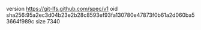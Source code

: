 version https://git-lfs.github.com/spec/v1
oid sha256:95a2ec3d04b23e2b28c8593ef93fa130780e47873f0b61a2d060ba53664f989c
size 7340
